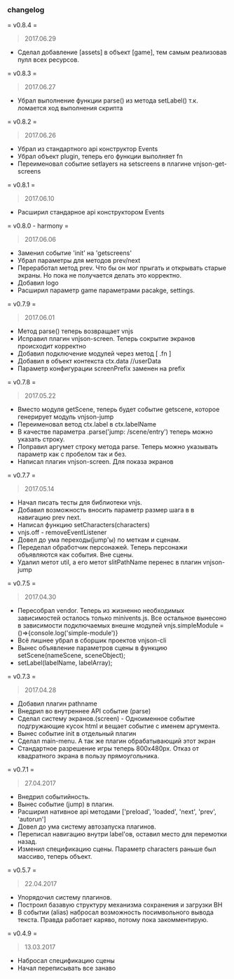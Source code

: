 ### changelog

= v0.8.4 =
> 2017.06.29
  * Сделал добавление [assets] в объект [game], тем самым реализовав пулл всех ресурсов.

= v0.8.3 =
> 2017.06.27
  * Убрал выполнение функции parse() из метода setLabel()
    т.к. ломается ход выполнения скрипта

= v0.8.2 =
> 2017.06.26
  * Убрал из стандартного api конструктор Events
  * Убрал объект plugin, теперь его функции выполняет fn 
  * Переименовал событие setlayers на setscreens в плагине vnjson-get-screens

= v0.8.1 =
> 2017.06.10
  * Расширил стандарное api конструктором Events

= v0.8.0 - harmony =
> 2017.06.06 
  * Заменил событие 'init' на 'getscreens'
  * Убрал параметры для методов prev/next
  * Переработал метод prev. Что бы он мог прыгать и открывать старые экраны. Но пока не получается делать это корректно.
  * Добавил logo
  * Расширил параметр game параметрами pacakge, settings.

= v0.7.9 =
> 2017.06.01
  * Метод parse() теперь возвращает vnjs
  * Исправил плагин vnjson-screen. Теперь сокрытие экранов происходит корректно
  * Добавил подключение модулей через метод [ .fn ]
  * Добавил в объект контекста ctx.data //userData
  * Параметр конфигурации screenPrefix заменен на prefix

= v0.7.8 =
> 2017.05.22
  * Вместо модуля getScene, теперь будет событие getscene, которое генерирует модуль vnjson-jump
  * Переименовал ветод ctx.label в ctx.labelName
  * В качестве параметра .parse('jump: /scene/entry') теперь можно указать строку.
  * Поправил аргумет строку метода parse. Теперь можно указывать параметр как с пробелом так и без.
  * Написал плагин vnjson-screen. Для показа экранов


= v0.7.7 =
> 2017.05.14
  * Начал писать тесты для библиотеки vnjs.
  * Добавил возможность вносить параметр размер шага в в навигацию prev next.
  * Написал функцию setCharacters(characters)
  * vnjs.off - removeEventListener
  * Довел до ума переходы(jump'ы) по меткам и сценам.
  * Переделал обработчик персонажей. Теперь персонажи
    объявляются как события. Вне сцены.
  * Удалил метот util, а его метот slitPathName перенес в плагин vnjson-jump

= v0.7.5 =
> 2017.04.30
  * Пересобрал vendor. Теперь из жизненно необходимых зависимостей осталось только minivents.js. Все остальное вынесоно в зависимости подключаемых внешне модулей vnjs.simpleModule = ()=>{console.log('simple-module')}
  * Всё лишнее убрал в сборшик проектов vnjson-cli
  * Вынес объявление параметров сцены в функцию setScene(nameScene, sceneObject);
  * setLabel(labelName, labelArray);

= v0.7.3  =
> 2017.04.28
  * Добавил плагин pathname
  * Внедрил во внутреннее API событие (parse) 
  * Сделал систему экранов.(screen) - Одноименное событие
    подгружающие кусок html и вещает событие с именем аргумента.
  * Вынес событие init в отдельный плагин
  * Сделал main-menu. А так же плагин обрабатывающий этот экран
  * Стандартное разрешение игры теперь 800x480px. Отказ от квадратного экрана в пользу прямоугольника. 

= v0.7.1 =
> 27.04.2017
  * Внедрил событийность. 
  * Вынес событие (jump) в плагин.
  * Расширил нативное api методами ['preload', 'loaded', 'next', 'prev', 'autorun']
  * Довел до ума систему автозапуска плагинов.
  * Переписал навигацию внутри label'ов, оставил место для перемотки назад. 
  * Изменил спецификацию сцены. Параметр characters раньше был массиво, теперь объект.

= v0.5.7 =
> 22.04.2017
  * Упорядочил систему плагинов. 
  * Построил базавую структуру механизма сохранения и загрузки ВН
  * В событии (alias) набросал возможность посимвольного вывода текста. Правда работает каряво, потому пока закомментирую.

= v0.4.9 =  
> 13.03.2017
  * Набросал спецификацию сцены
  * Начал переписывать все занаво
